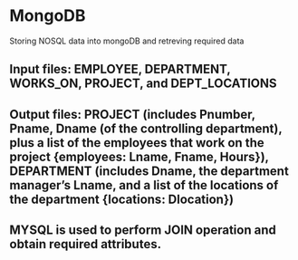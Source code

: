 # MongoDB
Storing NOSQL data into mongoDB and retreving required data 
## Input files: EMPLOYEE, DEPARTMENT, WORKS_ON, PROJECT, and DEPT_LOCATIONS
## Output files: PROJECT (includes Pnumber, Pname, Dname (of the controlling department), plus a list of the employees that work on the project {employees: Lname, Fname, Hours}), DEPARTMENT (includes Dname, the department manager’s Lname, and a list of the locations of the department {locations: Dlocation})
## MYSQL is used to perform JOIN operation and obtain required attributes. 
